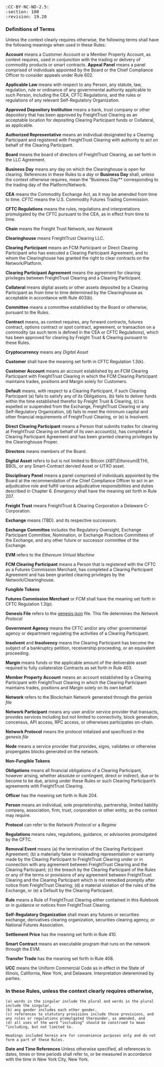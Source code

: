 <pre>
:CC-BY-NC-ND-2.5:
:section: 100
:revision: 19.20
</pre>

### Definitions of Terms


Unless the context clearly requires otherwise, the following terms shall have the following meanings when used in these Rules:

**Account** means a Customer Account or a Member Property Account, as context requires, used in conjunction with the trading or delivery of commodity products or smart contracts. 
**Appeal Panel** means a panel comprised of individuals appointed by the Board or the Chief Compliance Officer to consider appeals under Rule 602.

**Applicable Law** means with respect to any Person, any statute, law, regulation, rule or ordinance of any governmental authority applicable to such Person, including the CEA, CFTC Regulations, and the rules or regulations of any relevant Self-Regulatory Organization.

**Approved Depository Institution** means a bank, trust company or other depository that has been approved by FreightTrust Clearing as an acceptable location for depositing Clearing Participant funds or Collateral, as applicable.

**Authorized Representative** means an individual designated by a Clearing Participant and registered with FreightTrust Clearing with authority to act on behalf of the Clearing Participant.

**Board** means the board of directors of FreightTrust Clearing, as set forth in the LLC Agreement.

**Business Day** means any day on which the Clearinghouse is open for clearing. References in these Rules to a *day* or 
**Business Day** shall, unless the context otherwise requires, mean the “Business Day** corresponding to the trading day of the Platform/Network.

**CEA** means the Commodity Exchange Act, as it may be amended from time to time. *CFTC* means the U.S. Commodity Futures Trading Commission.

**CFTC Regulations** means the rules, regulations and interpretations promulgated by the CFTC pursuant to the CEA, as in effect from time to time.

**Chain** means the Freight Trust Network, *see Network*

**Clearinghouse** means FreightTrust Clearing LLC.

**Clearing Participant** means an FCM Participant or Direct Clearing Participant who has executed a Clearing Participant Agreement, and to whom the Clearinghouse has granted the right to clear contracts on the Network/Platform.

**Clearing Participant Agreement** means the agreement for clearing privileges between FreightTrust Clearing and a Clearing Participant.

**Collateral** means digital assets or other assets deposited by a Clearing Participant as from time to time determined by the Clearinghouse as acceptable in accordance with Rule 403(b).

**Committee** means a committee established by the Board or otherwise, pursuant to the Rules.

**Contract** means, as context requires, any forward contracts, futures contract, options contract or spot contract, agreement, or transaction on a commodity (as such term is defined in the CEA or CFTC Regulations), which has been approved for clearing by Freight Trust & Clearing pursuant to these Rules.

**Cryptocurrency** means any *Digital Asset* 

**Customer** shall have the meaning set forth in CFTC Regulation 1.3(k).

**Customer Account** means an account established by an FCM Clearing Participant with FreightTrust Clearing in which the FCM Clearing Participant maintains trades, positions and Margin solely for Customers.

**Default** means, with respect to a Clearing Participant, if such Clearing Participant 
	(a) fails to satisfy any of its Obligations, 
	(b) fails to deliver funds within the time established therefor by Freight Trust & Clearing, 
	(c) is expelled or suspended from the Exchange, FreightTrust Clearing or any Self-Regulatory Organization, 
	(d) fails to meet the minimum capital and other financial requirements of FreightTrust Clearing, or 
	(e) is Insolvent.

**Direct Clearing Participant** means a Person that submits trades for clearing at FreightTrust Clearing on behalf of its own account(s), has completed a Clearing Participant Agreement and has been granted clearing privileges by the Clearinghouse Proper.

**Directors** means members of the Board.

**Digital Asset** refers to but is not limited to Bitcoin ($XBT) Ethereum ($ETH), $BOL, or any Smart-Contract dervied Asset or UTXO asset. 

**Disciplinary Panel** means a panel comprised of individuals appointed by the Board at the recommendation of the Chief Compliance Officer to act in an adjudicative role and fulfill various adjudicative responsibilities and duties described in Chapter 6. *Emergency* shall have the meaning set forth in Rule 207.

**Freight Trust** means FreightTrust & Clearing Corporation a Delaware C-Corporation. 

**Exchange** means  (TBD). and its respective successors.

**Exchange Committee** includes the Regulatory Oversight, Exchange Participant Committee, Nomination, or Exchange Practices Committees of the Exchange, and any other future or successor committee of the Exchange.

**EVM** refers to the *Ethereum Virtual Machine* 

**FCM Clearing Participant** means a Person that is registered with the CFTC as a Futures Commission Merchant, has completed a Clearing Participant Agreement and has been granted clearing privileges by the Network/Clearinghouse.

**Fungible Tokens**

**Futures Commission Merchant** or *FCM* shall have the meaning set forth in CFTC Regulation 1.3(p).


**Genesis File** refers to the [genesis.json](https://github.com/freight-trust/spec/genesis.json) file. This file determines the *Network Protocol* 

**Government Agency** means the CFTC and/or any other governmental agency or department regulating the activities of a Clearing Participant.

**Insolvent** and **Insolvency** means the Clearing Participant has become the subject of a bankruptcy petition, receivership proceeding, or an equivalent proceeding.

**Margin** means funds or the applicable amount of the deliverable asset required to fully collateralize Contracts as set forth in Rule 403.

**Member Property Account** means an account established by a Clearing Participant with FreightTrust Clearing in which the Clearing Participant maintains trades, positions and Margin solely on its own behalf.

**Network** refers to the Blockchain Network generated through the *genisis file*

**Network Participant** means any user and/or service provider that transacts, provides services including but not limited to connectivity, block generation, concensus, API access, RPC access, or otherwises participates on-chain.

**Network Protocol** means the protocol initalized and specificed in the *genesis file*

**Node** means a service provider that provides, signs, validates or otherwise propergates blocks generated on the network.

**Non-Fungible Tokens** 

**Obligations** means all financial obligations of a Clearing Participant, however arising, whether absolute or contingent, direct or indirect, due or to become to be due, arising under these Rules or such Clearing Participant’s agreements with FreightTrust Clearing.

**Officer** has the meaning set forth in Rule 204.

**Person** means an individual, sole proprietorship, partnership, limited  liability company, association, firm, trust, corporation or other entity, as the context may require. 

**Protocol** can refer to the *Network Protocol* or a *Regime*

**Regulations** means rules, regulations, guidance, or advisories promulgated by the CFTC.

**Removal Event** means (a) the termination of the Clearing Participant Agreement; (b) a materially false or misleading representation or warranty made by the Clearing Participant to FreightTrust Clearing under or in connection with any agreement between FreightTrust Clearing and the Clearing Participant; (c) the breach by the Clearing Participant of the Rules or any of the terms or provisions of any agreement between FreightTrust Clearing and the Clearing Participant which is not remedied promptly after notice from FreightTrust Clearing; (d) a material violation of the rules of the Exchange, or (e) a Default by the Clearing Participant.

**Rule** means a Rule of FreightTrust Clearing either contained in this Rulebook or in guidance or notices from FreightTrust Clearing.

**Self-Regulatory Organization** shall mean any futures or securities exchange, derivatives clearing organization, securities clearing agency, or National Futures Association.

**Settlement Price** has the meaning set forth in Rule 410. 

**Smart Contract** means an executable program that runs on the network through the EVM.

**Transfer Trade** has the meaning set forth in Rule 408.

**UCC** means the Uniform Commercial Code as in effect in the State of Illinois, California, New York, and Delaware.
Interpretation deteremined by parties.

### In these Rules, unless the context clearly requires otherwise,
	(a) words in the singular include the plural and words in the plural include the singular, 
	(b) any gender includes each other gender, 
	(c) references to statutory provisions include those provisions, and any rules or regulations promulgated thereunder, as amended, and 
	(d) all uses of the word “including” should be construed to mean “including, but not limited to.

	Headings included herein are for convenience purposes only and do not form a part of these Rules.

**Date and Time References**
Unless otherwise specified, all references to dates, times or time periods shall refer to, or be measured in accordance with the time in New York City, New York.

